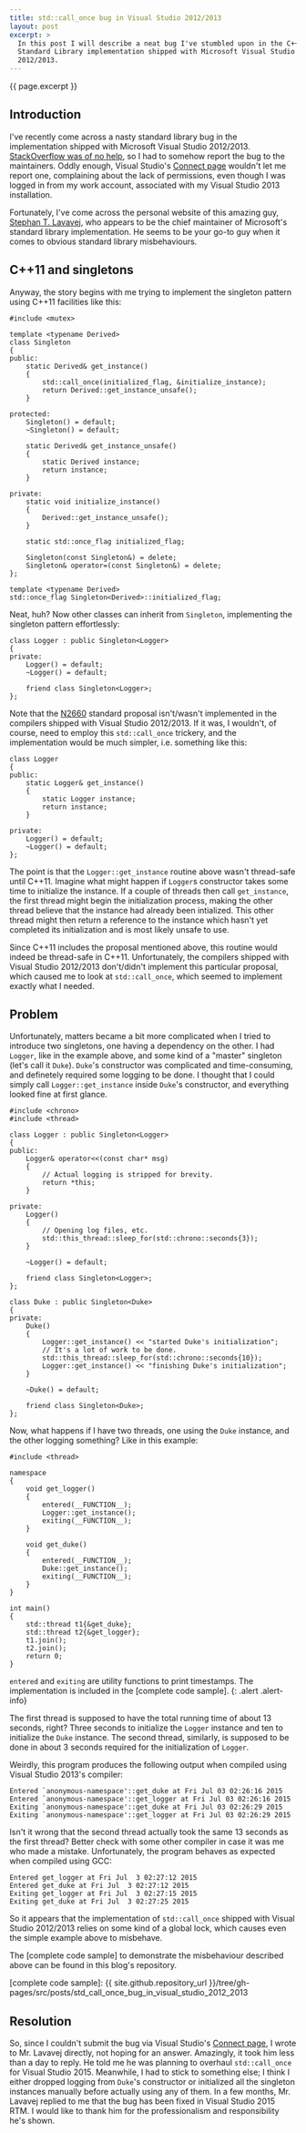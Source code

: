 ```yaml
---
title: std::call_once bug in Visual Studio 2012/2013
layout: post
excerpt: >
  In this post I will describe a neat bug I've stumbled upon in the C++
  Standard Library implementation shipped with Microsoft Visual Studio
  2012/2013.
---
```

{{ page.excerpt }}

Introduction
------------

I've recently come across a nasty standard library bug in the implementation
shipped with Microsoft Visual Studio 2012/2013.
[StackOverflow was of no help], so I had to somehow report the bug to the
maintainers.
Oddly enough, Visual Studio's [Connect page] wouldn't let me report one,
complaining about the lack of permissions, even though I was logged in from my
work account, associated with my Visual Studio 2013 installation.

Fortunately, I've come across the personal website of this amazing guy,
[Stephan T. Lavavej], who appears to be the chief maintainer of Microsoft's
standard library implementation.
He seems to be your go-to guy when it comes to obvious standard library
misbehaviours.

[StackOverflow was of no help]: https://stackoverflow.com/questions/26477070/concurrent-stdcall-once-calls
[Connect page]: https://connect.microsoft.com/VisualStudio
[Stephan T. Lavavej]: http://nuwen.net/stl.html

C++11 and singletons
--------------------

Anyway, the story begins with me trying to implement the singleton pattern
using C++11 facilities like this:

```
#include <mutex>

template <typename Derived>
class Singleton
{
public:
    static Derived& get_instance()
    {
        std::call_once(initialized_flag, &initialize_instance);
        return Derived::get_instance_unsafe();
    }

protected:
    Singleton() = default;
    ~Singleton() = default;

    static Derived& get_instance_unsafe()
    {
        static Derived instance;
        return instance;
    }

private:
    static void initialize_instance()
    {
        Derived::get_instance_unsafe();
    }

    static std::once_flag initialized_flag;

    Singleton(const Singleton&) = delete;
    Singleton& operator=(const Singleton&) = delete;
};

template <typename Derived>
std::once_flag Singleton<Derived>::initialized_flag;
```

Neat, huh?
Now other classes can inherit from `Singleton`, implementing the singleton
pattern effortlessly:

```
class Logger : public Singleton<Logger>
{
private:
    Logger() = default;
    ~Logger() = default;

    friend class Singleton<Logger>;
};
```

Note that the [N2660] standard proposal isn't/wasn't implemented in the
compilers shipped with Visual Studio 2012/2013.
If it was, I wouldn't, of course, need to employ this `std::call_once`
trickery, and the implementation would be much simpler, i.e. something like
this:

```
class Logger
{
public:
    static Logger& get_instance()
    {
        static Logger instance;
        return instance;
    }

private:
    Logger() = default;
    ~Logger() = default;
};
```

<div class="alert alert-info" markdown="1">

The point is that the `Logger::get_instance` routine above wasn't thread-safe
until C++11.
Imagine what might happen if `Logger`s constructor takes some time to
initialize the instance.
If a couple of threads then call `get_instance`, the first thread might begin
the initialization process, making the other thread believe that the instance
had already been intialized.
This other thread might then return a reference to the instance which hasn't
yet completed its initialization and is most likely unsafe to use.
    
Since C++11 includes the proposal mentioned above, this routine would indeed be
thread-safe in C++11.
Unfortunately, the compilers shipped with Visual Studio 2012/2013 don't/didn't
implement this particular proposal, which caused me to look at
`std::call_once`, which seemed to implement exactly what I needed.

</div>

[N2660]: http://www.open-std.org/jtc1/sc22/wg21/docs/papers/2008/n2660.htm

Problem
-------

Unfortunately, matters became a bit more complicated when I tried to introduce
two singletons, one having a dependency on the other.
I had `Logger`, like in the example above, and some kind of a "master"
singleton (let's call it `Duke`).
`Duke`'s constructor was complicated and time-consuming, and definetely
required some logging to be done.
I thought that I could simply call `Logger::get_instance` inside `Duke`'s
constructor, and everything looked fine at first glance.

```
#include <chrono>
#include <thread>

class Logger : public Singleton<Logger>
{
public:
    Logger& operator<<(const char* msg)
    {
        // Actual logging is stripped for brevity.
        return *this;
    }

private:
    Logger()
    {
        // Opening log files, etc.
        std::this_thread::sleep_for(std::chrono::seconds{3});
    }

    ~Logger() = default;

    friend class Singleton<Logger>;
};

class Duke : public Singleton<Duke>
{
private:
    Duke()
    {
        Logger::get_instance() << "started Duke's initialization";
        // It's a lot of work to be done.
        std::this_thread::sleep_for(std::chrono::seconds{10});
        Logger::get_instance() << "finishing Duke's initialization";
    }

    ~Duke() = default;

    friend class Singleton<Duke>;
};
```

Now, what happens if I have two threads, one using the `Duke` instance, and the
other logging something?
Like in this example:

```
#include <thread>

namespace
{
    void get_logger()
    {
        entered(__FUNCTION__);
        Logger::get_instance();
        exiting(__FUNCTION__);
    }

    void get_duke()
    {
        entered(__FUNCTION__);
        Duke::get_instance();
        exiting(__FUNCTION__);
    }
}

int main()
{
    std::thread t1{&get_duke};
    std::thread t2{&get_logger};
    t1.join();
    t2.join();
    return 0;
}
```

`entered` and `exiting` are utility functions to print timestamps.
The implementation is included in the [complete code sample].
{: .alert .alert-info}

The first thread is supposed to have the total running time of about 13
seconds, right?
Three seconds to initialize the `Logger` instance and ten to initialize the
`Duke` instance.
The second thread, similarly, is supposed to be done in about 3 seconds
required for the initialization of `Logger`.

Weirdly, this program produces the following output when compiled using Visual
Studio 2013's compiler:

    Entered `anonymous-namespace'::get_duke at Fri Jul 03 02:26:16 2015
    Entered `anonymous-namespace'::get_logger at Fri Jul 03 02:26:16 2015
    Exiting `anonymous-namespace'::get_duke at Fri Jul 03 02:26:29 2015
    Exiting `anonymous-namespace'::get_logger at Fri Jul 03 02:26:29 2015

Isn't it wrong that the second thread actually took the same 13 seconds as the
first thread?
Better check with some other compiler in case it was me who made a mistake.
Unfortunately, the program behaves as expected when compiled using GCC:

    Entered get_logger at Fri Jul  3 02:27:12 2015
    Entered get_duke at Fri Jul  3 02:27:12 2015
    Exiting get_logger at Fri Jul  3 02:27:15 2015
    Exiting get_duke at Fri Jul  3 02:27:25 2015

So it appears that the implementation of `std::call_once` shipped with Visual
Studio 2012/2013 relies on some kind of a global lock, which causes even the
simple example above to misbehave.

The [complete code sample] to demonstrate the misbehaviour described above can
be found in this blog's repository.

[complete code sample]: {{ site.github.repository_url }}/tree/gh-pages/src/posts/std_call_once_bug_in_visual_studio_2012_2013

Resolution
----------

So, since I couldn't submit the bug via Visual Studio's [Connect page], I wrote
to Mr. Lavavej directly, not hoping for an answer.
Amazingly, it took him less than a day to reply.
He told me he was planning to overhaul `std::call_once` for Visual Studio 2015.
Meanwhile, I had to stick to something else; I think I either dropped logging
from `Duke`'s constructor or initialized all the singleton instances manually
before actually using any of them.
In a few months, Mr. Lavavej replied to me that the bug has been fixed in
Visual Studio 2015 RTM.
I would like to thank him for the professionalism and responsibility he's
shown.
